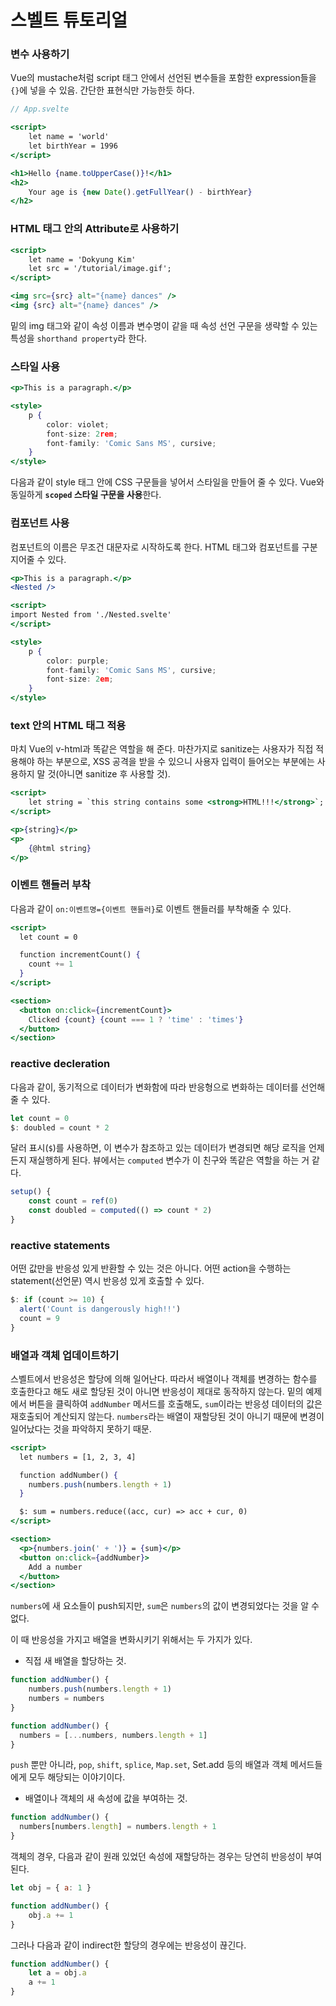 # 스벨트 튜토리얼

### 변수 사용하기

Vue의 mustache처럼 script 태그 안에서 선언된 변수들을 포함한 expression들을 `{}`에 넣을 수 있음. 간단한 표현식만 가능한듯 하다.

```jsx
// App.svelte

<script>
	let name = 'world'
	let birthYear = 1996
</script>

<h1>Hello {name.toUpperCase()}!</h1>
<h2>
	Your age is {new Date().getFullYear() - birthYear}
</h2>
```

### HTML 태그 안의 Attribute로 사용하기

```jsx
<script>
	let name = 'Dokyung Kim'
	let src = '/tutorial/image.gif';
</script>

<img src={src} alt="{name} dances" />
<img {src} alt="{name} dances" />
```

밑의 img 태그와 같이 속성 이름과 변수명이 같을 때 속성 선언 구문을 생략할 수 있는 특성을 `shorthand property`라 한다.

### 스타일 사용

```jsx
<p>This is a paragraph.</p>

<style>
	p {
		color: violet;
		font-size: 2rem;
		font-family: 'Comic Sans MS', cursive;
	}
</style>
```

다음과 같이 style 태그 안에 CSS 구문들을 넣어서 스타일을 만들어 줄 수 있다. Vue와 동일하게 **`scoped` 스타일 구문을 사용**한다.

### 컴포넌트 사용

컴포넌트의 이름은 무조건 대문자로 시작하도록 한다. HTML 태그와 컴포넌트를 구분지어줄 수 있다.

```jsx
<p>This is a paragraph.</p>
<Nested />

<script>
import Nested from './Nested.svelte'
</script>

<style>
	p {
		color: purple;
		font-family: 'Comic Sans MS', cursive;
		font-size: 2em;
	}
</style>
```

### text 안의 HTML 태그 적용

마치 Vue의 v-html과 똑같은 역할을 해 준다. 마찬가지로 sanitize는 사용자가 직접 적용해야 하는 부분으로, XSS 공격을 받을 수 있으니 사용자 입력이 들어오는 부분에는 사용하지 말 것(아니면 sanitize 후 사용할 것).

```jsx
<script>
	let string = `this string contains some <strong>HTML!!!</strong>`;
</script>

<p>{string}</p>
<p>
	{@html string}
</p>
```

### 이벤트 핸들러 부착

다음과 같이 `on:이벤트명={이벤트 핸들러}`로 이벤트 핸들러를 부착해줄 수 있다.

```jsx
<script>
  let count = 0

  function incrementCount() {
    count += 1
  }
</script>

<section>
  <button on:click={incrementCount}>
    Clicked {count} {count === 1 ? 'time' : 'times'}
  </button>
</section>
```

### reactive decleration

다음과 같이, 동기적으로 데이터가 변화함에 따라 반응형으로 변화하는 데이터를 선언해줄 수 있다. 

```jsx
let count = 0
$: doubled = count * 2
```

달러 표시(`$`)를 사용하면, 이 변수가 참조하고 있는 데이터가 변경되면 해당 로직을 언제든지 재실행하게 된다. 뷰에서는 `computed` 변수가 이 친구와 똑같은 역할을 하는 거 같다.

```jsx
setup() {
	const count = ref(0)
	const doubled = computed(() => count * 2)
}
```

### reactive statements

어떤 값만을 반응성 있게 반환할 수 있는 것은 아니다. 어떤 action을 수행하는 statement(선언문) 역시 반응성 있게 호출할 수 있다.

```jsx
$: if (count >= 10) {
  alert('Count is dangerously high!!')
  count = 9
}
```

### 배열과 객체 업데이트하기

스벨트에서 반응성은 할당에 의해 일어난다. 따라서 배열이나 객체를 변경하는 함수를 호출한다고 해도 새로 할당된 것이 아니면 반응성이 제대로 동작하지 않는다. 밑의 예제에서 버튼을 클릭하여 `addNumber` 메서드를 호출해도, `sum`이라는 반응성 데이터의 값은 재호출되어 계산되지 않는다. `numbers`라는 배열이 재할당된 것이 아니기 때문에 변경이 일어났다는 것을 파악하지 못하기 때문.

```jsx
<script>
  let numbers = [1, 2, 3, 4]

  function addNumber() {
    numbers.push(numbers.length + 1)
  }

  $: sum = numbers.reduce((acc, cur) => acc + cur, 0)
</script>

<section>
  <p>{numbers.join(' + ')} = {sum}</p>
  <button on:click={addNumber}>
    Add a number
  </button>
</section>
```

`numbers`에 새 요소들이 push되지만, `sum`은 `numbers`의 값이 변경되었다는 것을 알 수 없다.

이 때 반응성을 가지고 배열을 변화시키기 위해서는 두 가지가 있다.

- 직접 새 배열을 할당하는 것.

```jsx
function addNumber() {
	numbers.push(numbers.length + 1)
	numbers = numbers
}

function addNumber() {
  numbers = [...numbers, numbers.length + 1]
}
```

`push` 뿐만 아니라, `pop`, `shift`, `splice`, `Map.set`, Set.add 등의 배열과 객체 메서드들에게 모두 해당되는 이야기이다.

- 배열이나 객체의 새 속성에 값을 부여하는 것.

```jsx
function addNumber() {
  numbers[numbers.length] = numbers.length + 1
}
```

객체의 경우, 다음과 같이 원래 있었던 속성에 재할당하는 경우는 당연히 반응성이 부여된다.

```jsx
let obj = { a: 1 }

function addNumber() {
	obj.a += 1
}
```

그러나 다음과 같이 indirect한 할당의 경우에는 반응성이 끊긴다.

```jsx
function addNumber() {
	let a = obj.a
	a += 1
}
```